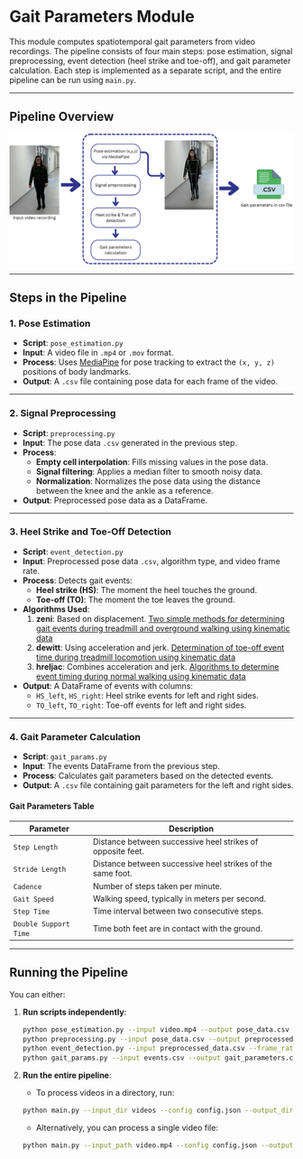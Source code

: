 # Gait Parameters Module

This module computes spatiotemporal gait parameters from video recordings. The pipeline consists of four main steps: pose estimation, signal preprocessing, event detection (heel strike and toe-off), and gait parameter calculation. Each step is implemented as a separate script, and the entire pipeline can be run using `main.py`.

---

## **Pipeline Overview**
![Gait Parameters Pipeline](../../docs/gait_parameters_pipeline.png)

---

## **Steps in the Pipeline**

### **1. Pose Estimation**
- **Script**: `pose_estimation.py`
- **Input**: A video file in `.mp4` or `.mov` format.
- **Process**: Uses [MediaPipe](https://google.github.io/mediapipe/) for pose tracking to extract the `(x, y, z)` positions of body landmarks.
- **Output**: A `.csv` file containing pose data for each frame of the video.

---

### **2. Signal Preprocessing**
- **Script**: `preprocessing.py`
- **Input**: The pose data `.csv` generated in the previous step.
- **Process**:
  - **Empty cell interpolation**: Fills missing values in the pose data.
  - **Signal filtering**: Applies a median filter to smooth noisy data.
  - **Normalization**: Normalizes the pose data using the distance between the knee and the ankle as a reference.
- **Output**: Preprocessed pose data as a DataFrame.

---

### **3. Heel Strike and Toe-Off Detection**
- **Script**: `event_detection.py`
- **Input**: Preprocessed pose data `.csv`, algorithm type, and video frame rate.
- **Process**: Detects gait events:
  - **Heel strike (HS)**: The moment the heel touches the ground.
  - **Toe-off (TO)**: The moment the toe leaves the ground.
- **Algorithms Used**:
  1. **zeni**: Based on displacement. [Two simple methods for determining gait events during treadmill and overground walking using kinematic data](https://www.sciencedirect.com/science/article/pii/S0966636207001804?ref=pdf_download&fr=RR-2&rr=8fb9f8da1e91dc80)
  2. **dewitt**: Using acceleration and jerk. [Determination of toe-off event time during treadmill locomotion using kinematic data](https://www.sciencedirect.com/science/article/pii/S0021929010003908)
  3. **hreljac**: Combines acceleration and jerk. [Algorithms to determine event timing during normal walking using kinematic data](https://www.sciencedirect.com/science/article/pii/S0021929000000142)
- **Output**: A DataFrame of events with columns:
  - `HS_left`, `HS_right`: Heel strike events for left and right sides.
  - `TO_left`, `TO_right`: Toe-off events for left and right sides.

---

### **4. Gait Parameter Calculation**
- **Script**: `gait_params.py`
- **Input**: The events DataFrame from the previous step.
- **Process**: Calculates gait parameters based on the detected events.
- **Output**: A `.csv` file containing gait parameters for the left and right sides.

#### **Gait Parameters Table**
| **Parameter**         | **Description**                                      |
|------------------------|------------------------------------------------------|
| `Step Length`          | Distance between successive heel strikes of opposite feet. |
| `Stride Length`        | Distance between successive heel strikes of the same foot. |
| `Cadence`              | Number of steps taken per minute.                   |
| `Gait Speed`           | Walking speed, typically in meters per second.      |
| `Step Time`            | Time interval between two consecutive steps.        |
| `Double Support Time`  | Time both feet are in contact with the ground.       |

---

## **Running the Pipeline**
You can either:
1. **Run scripts independently**:
   ```bash
   python pose_estimation.py --input video.mp4 --output pose_data.csv
   python preprocessing.py --input pose_data.csv --output preprocessed_data.csv
   python event_detection.py --input preprocessed_data.csv --frame_rate 30 --zeni --output events.csv
   python gait_params.py --input events.csv --output gait_parameters.csv

2. **Run the entire pipeline**:
   - To process videos in a directory, run:
   ```bash
   python main.py --input_dir videos --config config.json --output_dir gait-kinematic-parameters
   ```

   - Alternatively, you can process a single video file:
   ```bash
   python main.py --input_path video.mp4 --config config.json --output_dir gait-kinematic-parameters
   ```

